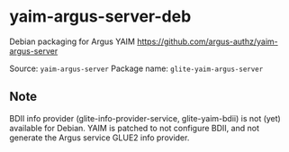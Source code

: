 yaim-argus-server-deb
=====================

Debian packaging for Argus YAIM https://github.com/argus-authz/yaim-argus-server

Source: `yaim-argus-server`
Package name: `glite-yaim-argus-server`

Note 
----
BDII info provider (glite-info-provider-service, glite-yaim-bdii) is not (yet) available for Debian. 
YAIM is patched to not configure BDII, and not generate the Argus service GLUE2 info provider.
